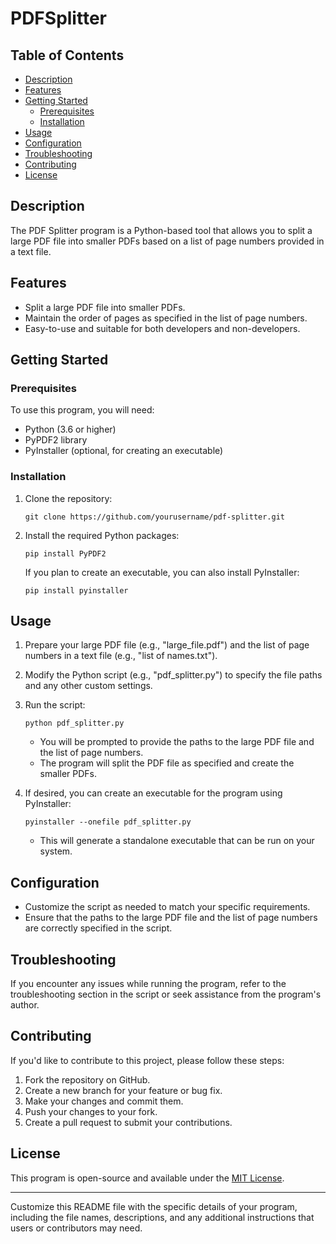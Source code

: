 # PDFSplitter

## Table of Contents

- [Description](#description)
- [Features](#features)
- [Getting Started](#getting-started)
  - [Prerequisites](#prerequisites)
  - [Installation](#installation)
- [Usage](#usage)
- [Configuration](#configuration)
- [Troubleshooting](#troubleshooting)
- [Contributing](#contributing)
- [License](#license)

## Description

The PDF Splitter program is a Python-based tool that allows you to split a large PDF file into smaller PDFs based on a list of page numbers provided in a text file.

## Features

- Split a large PDF file into smaller PDFs.
- Maintain the order of pages as specified in the list of page numbers.
- Easy-to-use and suitable for both developers and non-developers.

## Getting Started

### Prerequisites

To use this program, you will need:

- Python (3.6 or higher)
- PyPDF2 library
- PyInstaller (optional, for creating an executable)

### Installation

1. Clone the repository:

   ```
   git clone https://github.com/yourusername/pdf-splitter.git
   ```

2. Install the required Python packages:

   ```
   pip install PyPDF2
   ```

   If you plan to create an executable, you can also install PyInstaller:

   ```
   pip install pyinstaller
   ```

## Usage

1. Prepare your large PDF file (e.g., "large_file.pdf") and the list of page numbers in a text file (e.g., "list of names.txt").

2. Modify the Python script (e.g., "pdf_splitter.py") to specify the file paths and any other custom settings.

3. Run the script:

   ```
   python pdf_splitter.py
   ```

   - You will be prompted to provide the paths to the large PDF file and the list of page numbers.
   - The program will split the PDF file as specified and create the smaller PDFs.

4. If desired, you can create an executable for the program using PyInstaller:

   ```
   pyinstaller --onefile pdf_splitter.py
   ```

   - This will generate a standalone executable that can be run on your system.

## Configuration

- Customize the script as needed to match your specific requirements.
- Ensure that the paths to the large PDF file and the list of page numbers are correctly specified in the script.

## Troubleshooting

If you encounter any issues while running the program, refer to the troubleshooting section in the script or seek assistance from the program's author.

## Contributing

If you'd like to contribute to this project, please follow these steps:

1. Fork the repository on GitHub.
2. Create a new branch for your feature or bug fix.
3. Make your changes and commit them.
4. Push your changes to your fork.
5. Create a pull request to submit your contributions.

## License

This program is open-source and available under the [MIT License](LICENSE).

---

Customize this README file with the specific details of your program, including the file names, descriptions, and any additional instructions that users or contributors may need.
